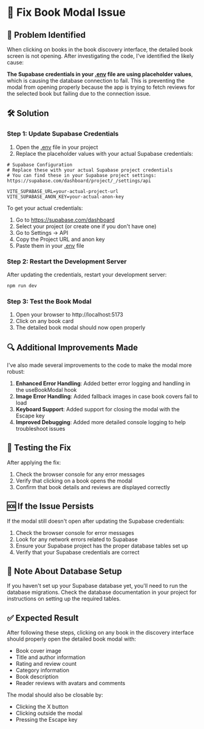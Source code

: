 # 🔧 Fix Book Modal Issue

## 🎯 Problem Identified

When clicking on books in the book discovery interface, the detailed book screen is not opening. After investigating the code, I've identified the likely cause:

**The Supabase credentials in your [.env](file://c:\Users\emir-\OneDrive\Belgeler\GitHub\kitapKesif\.env) file are using placeholder values**, which is causing the database connection to fail. This is preventing the modal from opening properly because the app is trying to fetch reviews for the selected book but failing due to the connection issue.

## 🛠️ Solution

### Step 1: Update Supabase Credentials

1. Open the [.env](file://c:\Users\emir-\OneDrive\Belgeler\GitHub\kitapKesif\.env) file in your project
2. Replace the placeholder values with your actual Supabase credentials:

```env
# Supabase Configuration
# Replace these with your actual Supabase project credentials
# You can find these in your Supabase project settings: https://supabase.com/dashboard/project/_/settings/api

VITE_SUPABASE_URL=your-actual-project-url
VITE_SUPABASE_ANON_KEY=your-actual-anon-key
```

To get your actual credentials:
1. Go to https://supabase.com/dashboard
2. Select your project (or create one if you don't have one)
3. Go to Settings → API
4. Copy the Project URL and anon key
5. Paste them in your [.env](file://c:\Users\emir-\OneDrive\Belgeler\GitHub\kitapKesif\.env) file

### Step 2: Restart the Development Server

After updating the credentials, restart your development server:

```bash
npm run dev
```

### Step 3: Test the Book Modal

1. Open your browser to http://localhost:5173
2. Click on any book card
3. The detailed book modal should now open properly

## 🔍 Additional Improvements Made

I've also made several improvements to the code to make the modal more robust:

1. **Enhanced Error Handling**: Added better error logging and handling in the useBookModal hook
2. **Image Error Handling**: Added fallback images in case book covers fail to load
3. **Keyboard Support**: Added support for closing the modal with the Escape key
4. **Improved Debugging**: Added more detailed console logging to help troubleshoot issues

## 🧪 Testing the Fix

After applying the fix:

1. Check the browser console for any error messages
2. Verify that clicking on a book opens the modal
3. Confirm that book details and reviews are displayed correctly

## 🆘 If the Issue Persists

If the modal still doesn't open after updating the Supabase credentials:

1. Check the browser console for error messages
2. Look for any network errors related to Supabase
3. Ensure your Supabase project has the proper database tables set up
4. Verify that your Supabase credentials are correct

## 📝 Note About Database Setup

If you haven't set up your Supabase database yet, you'll need to run the database migrations. Check the database documentation in your project for instructions on setting up the required tables.

## ✅ Expected Result

After following these steps, clicking on any book in the discovery interface should properly open the detailed book modal with:
- Book cover image
- Title and author information
- Rating and review count
- Category information
- Book description
- Reader reviews with avatars and comments

The modal should also be closable by:
- Clicking the X button
- Clicking outside the modal
- Pressing the Escape key